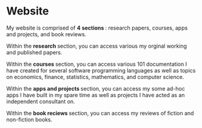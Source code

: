 # Website
My website is comprised of <b> 4 sections </b>: research papers, courses, apps and projects, and book reviews.  

Within the <b> research </b>section, you can access various my orginal working and published papers. 

Within the <b> courses </b>section, you can access various 101 documentation I have created for several software programming languages as well as topics on economics, finance, statistics, mathematics, and computer science. 

Within the <b> apps and projects </b> section, you can access my some ad-hoc apps I have built in my spare time as well as projects I have acted as an independent consultant on.   

Within the <b> book reciews </b> section, you can access my reviews of fiction and non-fiction books. 
